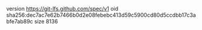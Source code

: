 version https://git-lfs.github.com/spec/v1
oid sha256:dec7ac7e62b7466b0d2e08febebc413d59c5900cd80d5ccdbb17c3abfe7ab89c
size 8136
